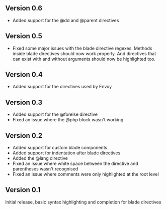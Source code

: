 ## Version 0.6

- Added support for the @dd and @parent directives

## Version 0.5

- Fixed some major issues with the blade directive regexes. Methods inside blade directives should now work properly. And directives that can exist with and without arguments should now be highlighted too.

## Version 0.4

- Added support for the directives used by Envoy

## Version 0.3

- Added support for the @forelse directive
- Fixed an issue where the @php block wasn't working

## Version 0.2

- Added support for custom blade components
- Added support for indentation after blade directives
- Added the @lang directive
- Fixed an issue where white space between the directive and parentheses wasn't recognised
- Fixed an issue where comments were only highlighted at the root level

## Version 0.1

Initial release, basic syntax highlighting and completion for blade directives
